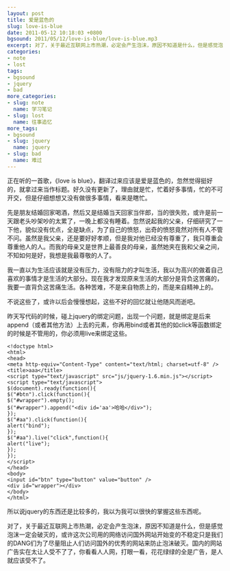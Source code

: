 ```yaml
---
layout: post
title: 爱是蓝色的
slug: love-is-blue
date: 2011-05-12 10:18:03 +0800
bgsound: 2011/05/12/love-is-blue/love-is-blue.mp3
excerpt: 对了，关于最近互联网上市热潮，必定会产生泡沫，原因不知道是什么，但是感觉泡沫一定会破灭的，或许这次公司用的网络访问国外网站开始变的不稳定只是我们的DANG们为了尽量阻止人们访问国外的优秀的网站来防止泡沫破灭。国内的网站广告实在太让人受不了了，你看看人人网，打眼一看，花花绿绿的全是广告，是人就应该受不了。
categories:
- note
- lost
tags:
- bgsound
- jquery
- bad
more_categories:
- slug: note
  name: 学习笔记
- slug: lost
  name: 往事追忆
more_tags:
- bgsound
- slug: jquery
  name: jquery
- slug: bad
  name: 难过
---
```


正在听的一首歌，《love is blue》，翻译过来应该是爱是蓝色的，忽然觉得挺好的，就拿过来当作标题。好久没有更新了，理由就是忙，忙着好多事情，忙的不可开交，但是仔细想想又没有做很多事情，看来是瞎忙。

先是朋友结婚回家喝酒，然后又是结婚当天回家当伴郎，当的很失败，或许是前一天跟老头吵架吵的太累了，一晚上都没有睡着。忽然说起我的父亲，仔细研究了一下他，貌似没有优点，全是缺点，为了自己的愤怒，出奇的愤怒竟然对所有人不管不问。虽然是我父亲，还是要好好孝顺，但是我对他已经没有尊重了，我只尊重会尊重他人的人。而我的母亲又是世界上最善良的母亲，虽然她夹在我和父亲之间，不知如何是好，我想是我最尊敬的人了。

我一直以为生活应该就是没有压力，没有阻力的才叫生活，我以为高兴的做着自己喜欢的事情才是生活的大部分。现在我才发现原来生活的大部分是背负这苦痛的，我要一直背负这苦痛生活。各种苦难，不是来自物质上的，而是来自精神上的。

不说这些了，或许以后会慢慢想起，这些不好的回忆就让他随风而逝吧。

昨天写代码的时候，碰上jquery的绑定问题，出现一个问题，就是绑定是后来append（或者其他方法）上去的元素，你再用bind或者其他的如click等函数绑定的时候是不管用的，你必须用live来绑定这些。

	<!doctype html>
	<html>
	<head>
	<meta http-equiv="Content-Type" content="text/html; charset=utf-8" />
	<title>aaa</title>
	<script type="text/javascript" src="js/jquery-1.6.min.js"></script>
	<script type="text/javascript">
	$(document).ready(function(){
	$("#btn").click(function(){
	$("#wrapper").empty();
	$("#wrapper").append("<div id='aa'>哈哈</div>");
	});
	$("#aa").click(function(){
	alert("bind");
	});
	$("#aa").live("click",function(){
	alert("live");
	});
	});
	</script>
	</head>
	<body>
	<input id="btn" type="button" value="button" />
	<div id="wrapper"></div>
	</body>
	</html>

所以说jquery的东西还是比较多的，我以为我可以很快的掌握这些东西呢。

对了，关于最近互联网上市热潮，必定会产生泡沫，原因不知道是什么，但是感觉泡沫一定会破灭的，或许这次公司用的网络访问国外网站开始变的不稳定只是我们的DANG们为了尽量阻止人们访问国外的优秀的网站来防止泡沫破灭。国内的网站广告实在太让人受不了了，你看看人人网，打眼一看，花花绿绿的全是广告，是人就应该受不了。

